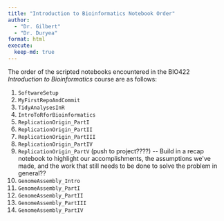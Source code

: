 ```yaml
---
title: "Introduction to Bioinformatics Notebook Order"
author: 
  - "Dr. Gilbert" 
  - "Dr. Duryea"
format: html
execute:
  keep-md: true
---
```






The order of the scripted notebooks encountered in the BIO422 *Introduction to Bioinformatics* course are as follows:

1. `SoftwareSetup`
2. `MyFirstRepoAndCommit`
3. `TidyAnalysesInR`
4. `IntroToRforBioinformatics`
5. `ReplicationOrigin_PartI`
6. `ReplicationOrigin_PartII`
7. `ReplicationOrigin_PartIII`
8. `ReplicationOrigin_PartIV`
9. `ReplicationOrigin_PartV` (push to project????) -- Build in a recap notebook to highlight our accomplishments, the assumptions we've made, and the work that still needs to be done to solve the problem in general??
10. `GenomeAssembly_Intro`
11. `GenomeAssembly_PartI`
12. `GenomeAssembly_PartII`
13. `GenomeAssembly_PartIII`
14. `GenomeAssembly_PartIV`